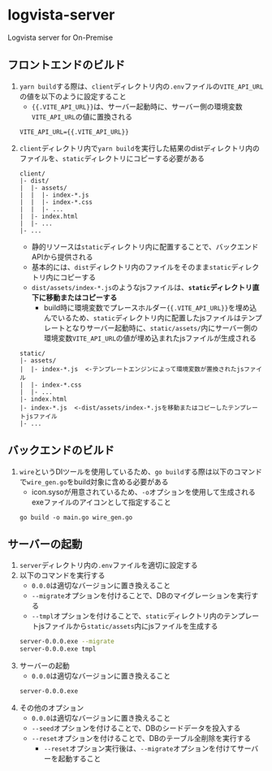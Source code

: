 # logvista-server
Logvista server for On-Premise

## フロントエンドのビルド
1. `yarn build`する際は、`client`ディレクトリ内の`.env`ファイルの`VITE_API_URL`の値を以下のように設定すること
    - `{{.VITE_API_URL}}`は、サーバー起動時に、サーバー側の環境変数`VITE_API_URL`の値に置換される
    ```
    VITE_API_URL={{.VITE_API_URL}}
    ```
2. `client`ディレクトリ内で`yarn build`を実行した結果のdistディレクトリ内のファイルを、`static`ディレクトリにコピーする必要がある
    ```
    client/
    |- dist/
    |  |- assets/
    |  |  |- index-*.js
    |  |  |- index-*.css
    |  |  |- ...
    |  |- index.html
    |  |- ...
    |- ...
    ```
    - 静的リソースは`static`ディレクトリ内に配置することで、バックエンドAPIから提供される
    - 基本的には、`dist`ディレクトリ内のファイルをそのまま`static`ディレクトリ内にコピーする
    - `dist/assets/index-*.js`のようなjsファイルは、**`static`ディレクトリ直下に移動またはコピーする**
        - build時に環境変数でプレースホルダー`{{.VITE_API_URL}}`を埋め込んでいるため、`static`ディレクトリ内に配置したjsファイルはテンプレートとなりサーバー起動時に、`static/assets/`内にサーバー側の環境変数`VITE_API_URL`の値が埋め込まれたjsファイルが生成される
    ```
    static/
    |- assets/
    |  |- index-*.js  <-テンプレートエンジンによって環境変数が置換されたjsファイル
    |  |- index-*.css
    |  |- ...
    |- index.html
    |- index-*.js  <-dist/assets/index-*.jsを移動またはコピーしたテンプレートjsファイル
    |- ...
    ```


## バックエンドのビルド
1. `wire`というDIツールを使用しているため、`go build`する際は以下のコマンドで`wire_gen.go`をbuild対象に含める必要がある
    - icon.sysoが用意されているため、`-o`オプションを使用して生成されるexeファイルのアイコンとして指定すること
    ```
    go build -o main.go wire_gen.go
    ```


## サーバーの起動
1. `server`ディレクトリ内の`.env`ファイルを適切に設定する
2. 以下のコマンドを実行する
    - `0.0.0`は適切なバージョンに置き換えること
    - `--migrate`オプションを付けることで、DBのマイグレーションを実行する
    - `--tmpl`オプションを付けることで、`static`ディレクトリ内のテンプレートjsファイルから`static/assets`内にjsファイルを生成する
    ```bash
    server-0.0.0.exe --migrate
    server-0.0.0.exe tmpl
    ```
3. サーバーの起動
    - `0.0.0`は適切なバージョンに置き換えること
    ```bash
    server-0.0.0.exe
    ```
4. その他のオプション
    - `0.0.0`は適切なバージョンに置き換えること
    - `--seed`オプションを付けることで、DBのシードデータを投入する
    - `--reset`オプションを付けることで、DBのテーブル全削除を実行する
        - `--reset`オプション実行後は、`--migrate`オプションを付けてサーバーを起動すること